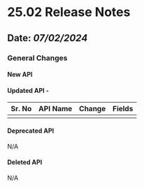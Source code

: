 # 25.02 Release Notes

## Date: *07/02/2024*  

### General Changes

#### New API

#### Updated API -

| **Sr. No** | **API Name**                             | **Change**                                       | **Fields**                                                                                                                                                                                                                                                                                                                                                                                                                                                                                                                                                                                                                                                                                                                                                                                                                                                                                                                                                                                                                                                                                                    |
|------------|------------------------------------------|--------------------------------------------------|---------------------------------------------------------------------------------------------------------------------------------------------------------------------------------------------------------------------------------------------------------------------------------------------------------------------------------------------------------------------------------------------------------------------------------------------------------------------------------------------------------------------------------------------------------------------------------------------------------------------------------------------------------------------------------------------------------------------------------------------------------------------------------------------------------------------------------------------------------------------------------------------------------------------------------------------------------------------------------------------------------------------------------------------------------------------------------------------------------------|
|            |                                          |                                                  |                                                                                                                                                                                                                                                                                                                                                                                                                                                                                                                                                                                                                                                                                                                                                                                                                                                                                                                                                                                                                                                                                                               |
 

#### Deprecated API

N/A

#### Deleted API

N/A  
